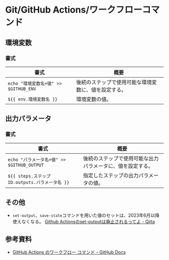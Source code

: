# Git/GitHub Actions/ワークフローコマンド

## 環境変数

### 書式

| 書式                                  | 概要                                                 |
| ------------------------------------- | ---------------------------------------------------- |
| `echo "環境変数名=値" >> $GITHUB_ENV` | 後続のステップで使用可能な環境変数に、値を設定する。 |
| `${{ env.環境変数名 }}`               | 環境変数の値。                                       |

## 出力パラメータ

### 書式

| 書式                                           | 概要                                                       |
| ---------------------------------------------- | ---------------------------------------------------------- |
| `echo "パラメータ名=値" >> $GITHUB_OUTPUT`     | 後続のステップで使用可能な出力パラメータに、値を設定する。 |
| `${{ steps.ステップID.outputs.パラメータ名 }}` | 指定したステップの出力パラメータの値。                     |

## その他

- `set-output`、`save-state`コマンドを用いた値のセットは、2023年6月以降使えなくなる。
  [Github Actionsのset-outputは廃止されるってよ - Qiita](https://qiita.com/SuyamaDaichi/items/c4dcd92d0ca360d9271d)

## 参考資料

- [GitHub Actions のワークフロー コマンド - GitHub Docs](https://docs.github.com/ja/actions/using-workflows/workflow-commands-for-github-actions)
